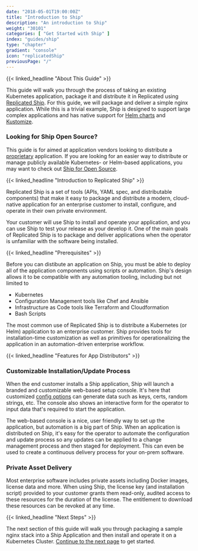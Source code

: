 ```yaml
---
date: "2018-05-01T19:00:00Z"
title: "Introduction to Ship"
description: "An introduction to Ship"
weight: "30101"
categories: [ "Get Started with Ship" ]
index: "guides/ship"
type: "chapter"
gradient: "console"
icon: "replicatedShip"
previousPage: "/"
---
```


{{< linked_headline "About This Guide" >}}

This guide will walk you through the process of taking an existing Kubernetes application, package it and distribute it in Replicated using [Replicated Ship](https://www.replicated.com/ship). For this guide, we will package and deliver a simple nginx application. While this is a trivial example, Ship is designed to support large complex applications and has native support for [Helm charts](https://helm.sh) and [Kustomize](https://kustomize.io).

### Looking for Ship Open Source?

This guide is for aimed at application vendors looking to distribute a [proprietary](#features-for-app-maintainers) application. If you are looking for an easier way to distribute or manage publicly available Kubernetes- or Helm-based applications, you may want to check out [Ship for Open Source](https://www.replicated.com/ship/oss).


{{< linked_headline "Introduction to Replicated Ship" >}}

Replicated Ship is a set of tools (APIs, YAML spec, and distributable components) that make it easy to package and distribute a modern, cloud-native application for an enterprise customer to install, configure, and operate in their own private environment.

Your customer will use Ship to install and operate your application, and you can use Ship to test your release as your develop it. One of the main goals of Replicated Ship is to package and deliver applications when the operator is unfamiliar with the software being installed.

{{< linked_headline "Prerequisites" >}}

Before you can distibute an application on Ship, you must be able to deploy all of the application components using scripts or automation. Ship's design allows it to be compatible with any automation tooling, including but not limited to

- Kubernetes
- Configuration Management tools like Chef and Ansible
- Infrastructure as Code tools like Terraform and Cloudformation
- Bash Scripts

The most common use of Replicated Ship is to distribute a Kubernetes (or Helm) application to an enterprise customer. Ship provides tools for installation-time customization as well as primitives for operationalizing the application in an automation-driven enterprise workflow.

{{< linked_headline "Features for App Distributors" >}}

### Customizable Installation/Update Process

When the end customer installs a Ship application, Ship will launch a branded and customizable web-based setup console. It's here that customized [config options](/docs/ship/config/overview) can generate data such as keys, certs, random strings, etc. The console also shows an interactive form for the operator to input data that's required to start the application.

The web-based console is a nice, user friendly way to set up the application, but automation is a big part of Ship. When an application is distributed on Ship, it's easy for the operator to automate the configuration and update process so any updates can be applied to a change management process and then staged for deployment. This can even be used to create a continuous delivery process for your on-prem software.

### Private Asset Delivery

Most enterprise software includes private assets including Docker images, license data and more. When using Ship, the license key (and installation script) provided to your customer grants them read-only, audited access to these resources for the duration of the license. The entitlement to download these resources can be revoked at any time.

{{< linked_headline "Next Steps" >}}

The next section of this guide will walk you through packaging a sample nginx stack into a Ship Application and then install and operate it on a Kubernetes Cluster. [Continue to the next page](../create-a-release) to get started.
